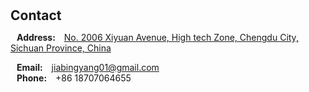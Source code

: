 <h1 id="contact"></h1>

<h2 style="margin: 10px 0px 10px;">Contact</h2>

<p ><strong style="margin: 0 10px 0;">Address:</strong> <a href="https://map.baidu.com/poi/%E7%94%B5%E5%AD%90%E7%A7%91%E6%8A%80%E5%A4%A7%E5%AD%A6(%E6%B8%85%E6%B0%B4%E6%B2%B3%E6%A0%A1%E5%8C%BA)/@11570395.127965013,3581537.6159742433,12.62z?uid=7001486489acc1e6a8f72947&ugc_type=3&ugc_ver=1&device_ratio=2&compat=1&pcevaname=pc4.1&querytype=detailConInfo&da_src=shareurl">No. 2006 Xiyuan Avenue, High tech Zone, Chengdu City, Sichuan Province, China</a>
<br />

<strong style="margin: 0 10px 0;">Email:</strong> <email><a href="mailto:jiabingyang01@gmail.com">jiabingyang01@gmail.com</a></email>
<br />
<strong style="margin: 0 10px 0;">Phone:</strong> +86 18707064655</p>
